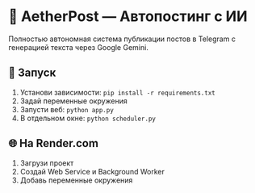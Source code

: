 # 🌌 AetherPost — Автопостинг с ИИ

Полностью автономная система публикации постов в Telegram с генерацией текста через Google Gemini.

## 🚀 Запуск

1. Установи зависимости: `pip install -r requirements.txt`
2. Задай переменные окружения
3. Запусти веб: `python app.py`
4. В отдельном окне: `python scheduler.py`

## 🌐 На Render.com

1. Загрузи проект
2. Создай Web Service и Background Worker
3. Добавь переменные окружения
